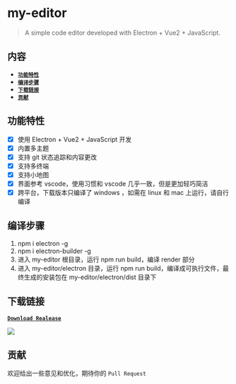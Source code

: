 # my-editor

> A simple code editor developed with Electron + Vue2 + JavaScript.

## 内容

- [**`功能特性`**](#功能特性)
- [**`编译步骤`**](#编译步骤)
- [**`下载链接`**](#下载链接)
- [**`贡献`**](#贡献)

## 功能特性
* [x] 使用 Electron + Vue2 + JavaScript 开发
* [x] 内置多主题
* [x] 支持 git 状态追踪和内容更改
* [x] 支持多终端
* [x] 支持小地图
* [x] 界面参考 vscode，使用习惯和 vscode 几乎一致，但是更加轻巧简洁
* [x] 跨平台，下载版本只编译了 windows ，如需在 linux 和 mac 上运行，请自行编译

## 编译步骤

1. npm i electron -g
2. npm i electron-builder -g
3. 进入 my-editor 根目录，运行 npm run build，编译 render 部分
4. 进入 my-editor/electron 目录，运行 npm run build，编译成可执行文件，最终生成的安装包在 my-editor/electron/dist 目录下

## 下载链接
[**`Download Realease`**](https://github.com/wanls4583/my-editor/releases/)

![](https://wanls4583.github.io/images/code/my-editor.png)

## 贡献
欢迎给出一些意见和优化，期待你的 `Pull Request`
